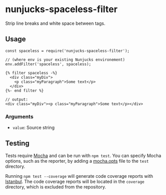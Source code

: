 # nunjucks-spaceless-filter

Strip line breaks and white space between tags.

## Usage

```
const spaceless = require('nunjucks-spaceless-filter');

// (where env is your existing Nunjucks environement)
env.addFilter('spaceless', spaceless);

{% filter spaceless -%}
  <div class="myDiv">
    <p class="myParagraph">Some text</p>
  </div>
{%- end filter %}

// output:
<div class="myDiv"><p class="myParagraph">Some text</p></div>
```

### Arguments

* `value`: Source string

## Testing

Tests require [Mocha](http://visionmedia.github.com/mocha) and can be run with `npm test`.  You can specify Mocha options, such as the reporter, by adding a [mocha.opts](http://visionmedia.github.com/mocha/#mocha.opts) file to the `test` directory.

Running `npm test --coverage` will generate code coverage reports with [Istanbul](https://github.com/gotwarlost/istanbul). The code coverage reports will be located in the `coverage` directory, which is excluded from the repository.
